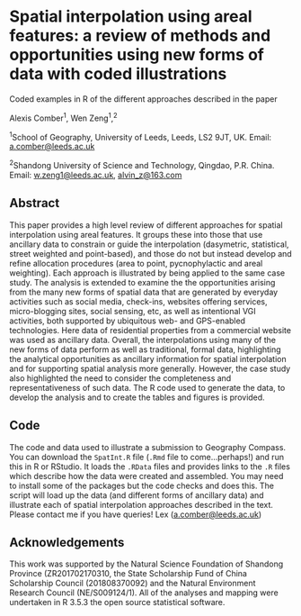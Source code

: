 # Spatial interpolation using areal features: a review of methods and opportunities using new forms of data with coded illustrations
Coded examples in R of the different approaches described in the paper

Alexis Comber<sup>1</sup>, Wen Zeng<sup>1</sup>,<sup>2</sup>

<sup>1</sup>School of Geography, University of Leeds, Leeds, LS2 9JT, UK. Email: a.comber@leeds.ac.uk

<sup>2</sup>Shandong University of Science and Technology, Qingdao, P.R. China. Email: w.zeng1@leeds.ac.uk, alvin_z@163.com

## Abstract 
This paper provides a high level review of different approaches for spatial interpolation using areal features. It groups these into those that use ancillary data to constrain or guide the interpolation (dasymetric, statistical, street weighted and point-based), and those do not but instead develop and refine allocation procedures (area to point, pycnophylactic and areal weighting). Each approach is illustrated by being applied to the same case study. The analysis is extended to examine the the opportunities arising from the many new forms of spatial data that are generated by everyday activities such as social media, check-ins, websites offering services, micro-blogging sites, social sensing, etc, as well as intentional VGI activities, both supported by ubiquitous web- and GPS-enabled technologies. Here data of residential properties from a commercial website was used as ancillary data. Overall, the interpolations using many of the new forms of data perform as well as traditional, formal data, highlighting the analytical opportunities as ancillary information for spatial interpolation and for supporting spatial analysis more generally. However, the case study also highlighted the need to consider the completeness and representativeness of such data. The R code used to generate the data, to develop the analysis and to create the tables and figures is provided.

## Code 
The code and data used to illustrate a submission to Geography Compass. You can download the `SpatInt.R` file (`.Rmd` file to come...perhaps!) and run this in R or RStudio. It loads the `.RData` files and provides links to the `.R` files which describe how the data were created and assembled. You may need to install some of the packages but the code checks and does this. The script will load up the data (and different forms of ancillary data) and illustrate each of spatial interpolation approaches described in the text. Please contact me if you have queries! Lex (a.comber@leeds.ac.uk)

## Acknowledgements
This work was supported by the Natural Science Foundation of Shandong Province (ZR201702170310, the State Scholarship Fund of China Scholarship Council (201808370092) and the Natural Environment Research Council (NE/S009124/1). All of the analyses and mapping were undertaken in R 3.5.3 the open source statistical software.
